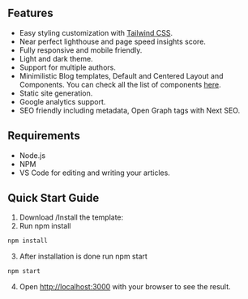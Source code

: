 ## Features

- Easy styling customization with [Tailwind CSS](https://tailwindcss.com/).
- Near perfect lighthouse and page speed insights score.
- Fully responsive and mobile friendly.
- Light and dark theme.
- Support for multiple authors.
- Minimilistic Blog templates, Default and Centered Layout and Components. You can check all the list of components [here](https://nextjs-simple-blog-template.web.app/tutorial/all-components/).
- Static site generation.
- Google analytics support.
- SEO friendly including metadata, Open Graph tags with Next SEO.

## Requirements

- Node.js
- NPM
- VS Code for editing and writing your articles.

## Quick Start Guide

1. Download /Install the template:
2. Run npm install

```bash
npm install
```

3. After installation is done run npm start

```bash
npm start
```

4. Open [http://localhost:3000](http://localhost:3000) with your browser to see the result.
